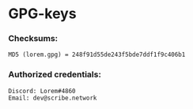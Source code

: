 # GPG-keys

### Checksums:
```
MD5 (lorem.gpg) = 248f91d55de243f5bde7ddf1f9c406b1
```

### Authorized credentials:
```
Discord: Lorem#4860
Email: dev@scribe.network
```
